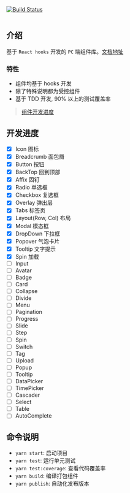 [![Build Status](https://travis-ci.org/ming-cult/snake-design.png)](https://travis-ci.org/ming-cult/snake-design)

<div align="center">
  <img src="">
</div>

## 介绍

基于 `React hooks` 开发的 `PC` 端组件库。[文档地址](https://ming-cult.github.io/snake-design)

### 特性

- 组件均基于 hooks 开发
- 除了特殊说明都为受控组件
- 基于 TDD 开发, 90% 以上的测试覆盖率

> [组件开发进度](https://github.com/ming-cult/snake-design/projects/1)

## 开发进度

- [x] Icon 图标
- [x] Breadcrumb 面包屑
- [x] Button 按钮
- [x] BackTop 回到顶部
- [x] Affix 固钉
- [x] Radio 单选框
- [x] Checkbox 复选框
- [x] Overlay 弹出层
- [x] Tabs 标签页
- [x] Layout(Row, Col) 布局
- [x] Modal 模态框
- [x] DropDown 下拉框
- [x] Popover 气泡卡片
- [x] Tooltip 文字提示
- [x] Spin 加载
- [ ] Input
- [ ] Avatar
- [ ] Badge
- [ ] Card
- [ ] Collapse
- [ ] Divide
- [ ] Menu
- [ ] Pagination
- [ ] Progress
- [ ] Slide
- [ ] Step
- [ ] Spin
- [ ] Switch
- [ ] Tag
- [ ] Upload
- [ ] Popup
- [ ] Tooltip
- [ ] DataPicker
- [ ] TimePicker
- [ ] Cascader
- [ ] Select
- [ ] Table
- [ ] AutoComplete

## 命令说明

- `yarn start`: 启动项目
- `yarn test`: 运行单元测试
- `yarn test:coverage`: 查看代码覆盖率
- `yarn build`: 编译打包组件
- `yarn publish`: 自动化发布版本

